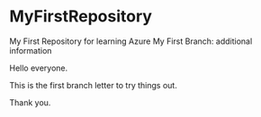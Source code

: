 # MyFirstRepository
My First Repository for learning Azure
My First Branch: additional information

Hello everyone.

This is the first branch letter to try things out.

Thank you.
